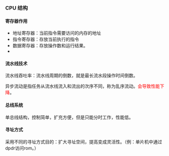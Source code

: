 
### CPU 结构
#### 寄存器作用
- 地址寄存器：当前指令需要访问的内存的地址
- 指令寄存器：存放当前执行的指令
- 数据寄存器：存放操作数和运行结果。
-


#### 流水线技术
流水线吞吐率：流水线周期的倒数，就是最长流水段操作时间倒数。

异步流动是指任务从流水线流入和流出的次序不同，称为乱序流动。<font color='red'>会导致性能下降</font>。

#### 总线系统
单总线结构，控制简单，扩充方便，但是只能分时工作，性能低。


#### 寻址方式
采用不同的寻址方式目的：扩大寻址空间，提高变成灵活性。（例：单片机中通过dpdr访问rom。）
